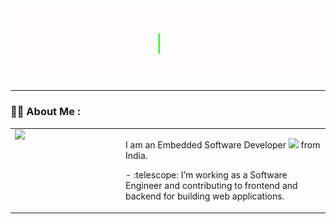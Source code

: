 <div id="header" align="center">
  <img src="Hello_Animation_GiF.gif" width="auto" height="auto"/>
</div>

---

### :woman_technologist: About Me :
<table style="width: 100%; table-layout: fixed; border-collapse: collapse; border: none;">
  <tr>
    <td style="width: 150px; padding-right: 20px; vertical-align: top; border: none; border-color: transparent;">
      <img src="https://media.giphy.com/media/tT2FEbKu63KxdFubmY/giphy.gif" width="100" style="display: block;">
    </td>
    <td style="vertical-align: top; border: none; border-color: transparent;">
      <p>I am an Embedded Software Developer <img src="https://media.giphy.com/media/sAv1QowlCWId5aZv1g/giphy.gif" width="30"> from India.</p>
      <p>- :telescope: I’m working as a Software Engineer and contributing to frontend and backend for building web applications.</p>
    </td>
  </tr>
</table>
